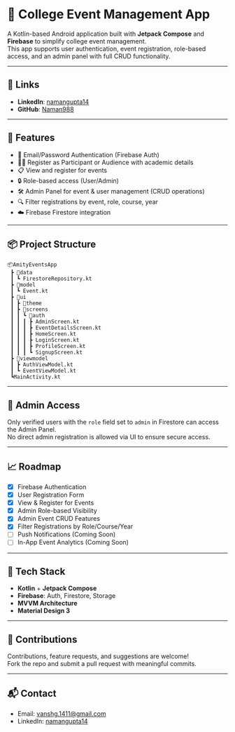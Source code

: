 
# 📱 College Event Management App

A Kotlin-based Android application built with **Jetpack Compose** and **Firebase** to simplify college event management.  
This app supports user authentication, event registration, role-based access, and an admin panel with full CRUD functionality.

---

## 🔗 Links

- **LinkedIn**: [namangupta14](https://www.linkedin.com/in/namangupta14)
- **GitHub**: [Naman988](https://github.com/Naman988)

---

## 🚀 Features

- 📧 Email/Password Authentication (Firebase Auth)
- 👨‍🎓 Register as Participant or Audience with academic details
- 📋 View and register for events
- 🔒 Role-based access (User/Admin)
- 🛠 Admin Panel for event & user management (CRUD operations)
- 🔍 Filter registrations by event, role, course, year
- ☁️ Firebase Firestore integration

---

## 📦 Project Structure

```
📦AmityEventsApp
 ┣ 📂data
 ┃ ┗ FirestoreRepository.kt
 ┣ 📂model
 ┃ ┗ Event.kt
 ┣ 📂ui
 ┃ ┣ 📂theme
 ┃ ┣ 📂screens
 ┃ ┃ ┗ 📂auth
 ┃ ┃ ┃ ┣ AdminScreen.kt
 ┃ ┃ ┃ ┣ EventDetailsScreen.kt
 ┃ ┃ ┃ ┣ HomeScreen.kt
 ┃ ┃ ┃ ┣ LoginScreen.kt
 ┃ ┃ ┃ ┣ ProfileScreen.kt
 ┃ ┃ ┃ ┗ SignupScreen.kt
 ┣ 📂viewmodel
 ┃ ┣ AuthViewModel.kt
 ┃ ┗ EventViewModel.kt
 ┗MainActivity.kt

```

---

## 🔐 Admin Access

Only verified users with the `role` field set to `admin` in Firestore can access the Admin Panel.  
No direct admin registration is allowed via UI to ensure secure access.

---

## 📈 Roadmap

- [x] Firebase Authentication
- [x] User Registration Form
- [x] View & Register for Events
- [x] Admin Role-based Visibility
- [x] Admin Event CRUD Features
- [x] Filter Registrations by Role/Course/Year
- [ ] Push Notifications (Coming Soon)
- [ ] In-App Event Analytics (Coming Soon)

---

## 🧪 Tech Stack

- **Kotlin** + **Jetpack Compose**
- **Firebase**: Auth, Firestore, Storage
- **MVVM Architecture**
- **Material Design 3**

---

## 🤝 Contributions

Contributions, feature requests, and suggestions are welcome!  
Fork the repo and submit a pull request with meaningful commits.

---

## 📬 Contact

- Email: [vanshg.1411@gmail.com](mailto:vanshg.1411@gmail.com)
- LinkedIn: [namangupta14](https://www.linkedin.com/in/namangupta14)
